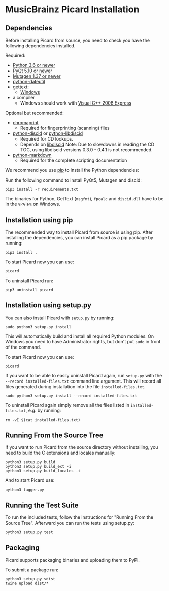 MusicBrainz Picard Installation
===============================

Dependencies
------------

Before installing Picard from source, you need to check you have the following dependencies installed.

Required:

* [Python 3.6 or newer](http://python.org/download)
* [PyQt 5.10 or newer](http://www.riverbankcomputing.co.uk/software/pyqt/download)
* [Mutagen 1.37 or newer](https://mutagen.readthedocs.io/)
* [python-dateutil](https://dateutil.readthedocs.io/en/stable/)
* gettext:
  * [Windows](https://mlocati.github.io/articles/gettext-iconv-windows.html)
* a compiler
  * Windows should work with [Visual C++ 2008 Express](http://go.microsoft.com/?linkid=7729279)

Optional but recommended:

* [chromaprint](http://acoustid.org/chromaprint)
  * Required for fingerprinting (scanning) files
* [python-discid](https://python-discid.readthedocs.org/) or [python-libdiscid](https://pypi.org/project/python-libdiscid/)
  * Required for CD lookups.
  * Depends on [libdiscid](http://musicbrainz.org/doc/libdiscid)
   Note: Due to slowdowns in reading the CD TOC, using libdiscid versions
   0.3.0 - 0.4.1 is not recommended.
* [python-markdown](https://python-markdown.github.io/install/)
  * Required for the complete scripting documentation

We recommend you use [pip](https://pip.pypa.io/en/stable/) to install the Python
dependencies:

Run the following command to install PyQt5, Mutagen and discid:

    pip3 install -r requirements.txt

The binaries for Python, GetText (`msgfmt`), `fpcalc` and `discid.dll` have to be
in the `%PATH%` on Windows.


Installation using pip
----------------------

The recommended way to install Picard from source is using pip. After installing
the dependencies, you can install Picard as a pip package by running:

    pip3 install .

To start Picard now you can use:

    picard

To uninstall Picard run:

    pip3 uninstall picard


Installation using setup.py
---------------------------

You can also install Picard with `setup.py` by running:

    sudo python3 setup.py install

This will automatically build and install all required Python modules.
On Windows you need to have Administrator rights, but don't put `sudo`
in front of the command.

To start Picard now you can use:

    picard

If you want to be able to easily uninstall Picard again, run `setup.py`
with the `--record installed-files.txt` command line argument. This will record
all files generated during installation into the file `installed-files.txt`.

    sudo python3 setup.py install --record installed-files.txt

To uninstall Picard again simply remove all the files listed in
`installed-files.txt`, e.g. by running:

    rm -vI $(cat installed-files.txt)


Running From the Source Tree
----------------------------

If you want to run Picard from the source directory without installing, you
need to build the C extensions and locales manually:

    python3 setup.py build
    python3 setup.py build_ext -i
    python3 setup.py build_locales -i

And to start Picard use:

    python3 tagger.py


Running the Test Suite
----------------------

To run the included tests, follow the instructions for "Running From
the Source Tree".  Afterward you can run the tests using setup.py:

    python3 setup.py test

Packaging
---------

Picard supports packaging binaries and uploading them to PyPi.

To submit a package run:

    python3 setup.py sdist
    twine upload dist/*
